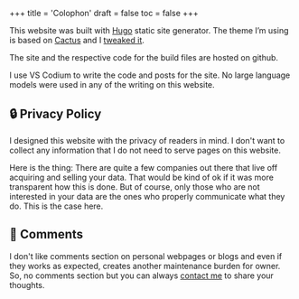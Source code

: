 +++
title = 'Colophon'
draft = false
toc = false
+++

This website was built with [Hugo](https://gohugo.io/) static site generator.
The theme I’m using is based on [Cactus](https://github.com/monkeyWzr/hugo-theme-cactus) and 
I [tweaked it](https://github.com/thatmlopsguy/hugo-theme-cactus).

The site and the respective code for the build files are hosted on github.

I use VS Codium to write the code and posts for the site. No large language models were used in any of the writing on this website.

## 🔒 Privacy Policy

I designed this website with the privacy of readers in mind. I don't want to collect any information 
that I do not need to serve pages on this website. 

Here is the thing: There are quite a few companies out there that live off acquiring and selling your data. 
That would be kind of ok if it was more transparent how this is done. But of course, only those who are not
interested in your data are the ones who properly communicate what they do. This is the case here.

## 📮 Comments

I don't like comments section on personal webpages or blogs and even if they works as expected, 
creates another maintenance burden for owner. So, no comments section but you can always [contact me]()
to share your thoughts.